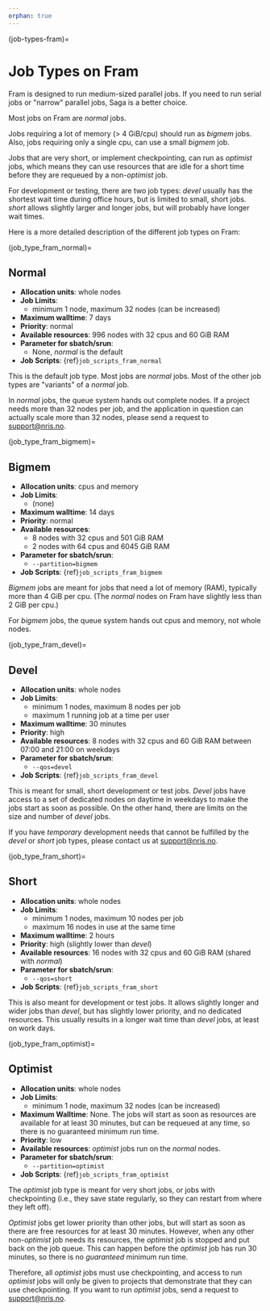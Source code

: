 ```yaml
---
orphan: true
---
```


(job-types-fram)=

# Job Types on Fram

Fram is designed to run medium-sized parallel jobs.  If you need to
run serial jobs or "narrow" parallel jobs, Saga is a better choice.

Most jobs on Fram are *normal* jobs.

Jobs requiring a lot of memory (> 4 GiB/cpu) should run as *bigmem*
jobs. Also, jobs requiring only a single cpu, can use a small *bigmem* job.

Jobs that are very short, or implement checkpointing, can run as
*optimist* jobs, which means they can use resources that are idle for
a short time before they are requeued by a non-*optimist* job.

For development or testing, there are two job types: *devel* usually
has the shortest wait time during office hours, but is limited to
small, short jobs.  *short* allows slightly larger and longer jobs,
but will probably have longer wait times.

Here is a more detailed description of the different job types on
Fram:


(job_type_fram_normal)=

## Normal

- __Allocation units__: whole nodes
- __Job Limits__:
    - minimum 1 node, maximum 32 nodes (can be increased)
- __Maximum walltime__: 7 days
- __Priority__: normal
- __Available resources__: 996 nodes with 32 cpus and 60 GiB RAM
- __Parameter for sbatch/srun__:
    - None, _normal_ is the default
- __Job Scripts__: {ref}`job_scripts_fram_normal`

This is the default job type.  Most jobs are *normal* jobs.  Most of
the other job types are "variants" of a *normal* job.

In _normal_ jobs, the queue system hands out complete nodes.  If a
project needs more than 32 nodes per job, and the application in
question can actually scale more than 32 nodes, please send a request
to [support@nris.no](mailto:support@nris.no).


(job_type_fram_bigmem)=

## Bigmem

- __Allocation units__: cpus and memory
- __Job Limits__:
    - (none)
- __Maximum walltime__: 14 days
- __Priority__: normal
- __Available resources__:
    - 8 nodes with 32 cpus and 501 GiB RAM
    - 2 nodes with 64 cpus and 6045 GiB RAM
- __Parameter for sbatch/srun__:
    - `--partition=bigmem`
- __Job Scripts__: {ref}`job_scripts_fram_bigmem`

*Bigmem* jobs are meant for jobs that need a lot of memory (RAM),
typically more than 4 GiB per cpu.  (The _normal_ nodes on Fram have
slightly less than 2 GiB per cpu.)

For _bigmem_ jobs, the queue system hands out cpus and memory, not
whole nodes.


(job_type_fram_devel)=

## Devel

- __Allocation units__: whole nodes
- __Job Limits__:
    - minimum 1 nodes, maximum 8 nodes per job
    - maximum 1 running job at a time per user
- __Maximum walltime__: 30 minutes
- __Priority__: high
- __Available resources__: 8 nodes with 32 cpus and 60 GiB RAM between
  07:00 and 21:00 on weekdays
- __Parameter for sbatch/srun__: 
    - `--qos=devel`
- __Job Scripts__: {ref}`job_scripts_fram_devel`

This is meant for small, short development or test jobs.  *Devel* jobs
have access to a set of dedicated nodes on daytime in weekdays to
make the jobs start as soon as possible.  On the other hand, there are
limits on the size and number of _devel_ jobs.

If you have _temporary_ development needs that cannot be fulfilled by
the _devel_ or _short_ job types, please contact us at
[support@nris.no](mailto:support@nris.no).


(job_type_fram_short)=

## Short

- __Allocation units__: whole nodes
- __Job Limits__:
    - minimum 1 nodes, maximum 10 nodes per job
    - maximum 16 nodes in use at the same time
- __Maximum walltime__: 2 hours
- __Priority__: high (slightly lower than *devel*)
- __Available resources__: 16 nodes with 32 cpus and 60 GiB RAM
  (shared with *normal*)
- __Parameter for sbatch/srun__: 
    - `--qos=short`
- __Job Scripts__: {ref}`job_scripts_fram_short`

This is also meant for development or test jobs.  It allows slightly
longer and wider jobs than *devel*, but has slightly lower priority,
and no dedicated resources.  This usually results in a longer wait
time than *devel* jobs, at least on work days.


(job_type_fram_optimist)=

## Optimist

- __Allocation units__: whole nodes
- __Job Limits__:
    - minimum 1 node, maximum 32 nodes (can be increased)
- __Maximum Walltime__: None.  The jobs will start as soon as
  resources are available for at least 30 minutes, but can be
  requeued at any time, so there is no guaranteed minimum run time.
- __Priority__: low
- __Available resources__: *optimist* jobs run on the *normal* nodes.
- __Parameter for sbatch/srun__: 
    - `--partition=optimist`
- __Job Scripts__: {ref}`job_scripts_fram_optimist`

The _optimist_ job type is meant for very short jobs, or jobs with
checkpointing (i.e., they save state regularly, so they can restart
from where they left off).

_Optimist_ jobs get lower priority than other jobs, but will start as
soon as there are free resources for at least 30 minutes.  However,
when any other non-_optimist_ job needs its resources, the _optimist_
job is stopped and put back on the job queue.  This can happen before
the _optimist_ job has run 30 minutes, so there is no _guaranteed_
minimum run time.

Therefore, all _optimist_ jobs must use checkpointing, and access to
run _optimist_ jobs will only be given to projects that demonstrate
that they can use checkpointing.  If you want to run _optimist_ jobs,
send a request to [support@nris.no](mailto:support@nris.no).
